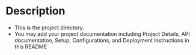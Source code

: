 # Description 
- This is the project directory.
- You may add your project documentation including Project Details, API documentation, Setup, Configurations, and Deployment Instructions in this README 
